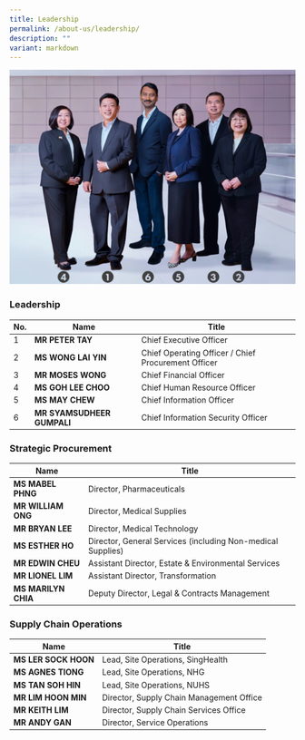 ```yaml
---
title: Leadership
permalink: /about-us/leadership/
description: ""
variant: markdown
---
```

![](/images/About%20Us/2025_apr_11_alps_c_suites_lineup_numbered.png)

### Leadership

|No.| Name | Title |
| -------- | -------- | -------- |
| 1 | **MR PETER TAY** | Chief Executive Officer |
| 2 | **MS WONG LAI YIN** | Chief Operating Officer / Chief Procurement Officer |
| 3 | **MR MOSES WONG** | Chief Financial Officer |
| 4 | **MS GOH LEE CHOO** | Chief Human Resource Officer |
| 5 | **MS MAY CHEW** | Chief Information Officer |
| 6 | **MR SYAMSUDHEER GUMPALI** | Chief Information Security Officer |

### Strategic Procurement

| Name | Title |
| -------- | -------- |
| **MS MABEL PHNG** | Director, Pharmaceuticals |
| **MR WILLIAM ONG** | Director, Medical Supplies |
| **MR BRYAN LEE** | Director, Medical Technology |
| **MS ESTHER HO** | Director, General Services (including Non-medical Supplies) |
| **MR EDWIN CHEU** | Assistant Director, Estate & Environmental Services |
| **MR LIONEL LIM** | Assistant Director, Transformation |
| **MS MARILYN CHIA** | Deputy Director, Legal & Contracts Management |

### Supply Chain Operations

| Name | Title |
| -------- | -------- |
| **MS LER SOCK HOON** | Lead, Site Operations, SingHealth |
| **MS AGNES TIONG** | Lead, Site Operations, NHG |
| **MS TAN SOH HIN** | Lead, Site Operations, NUHS |
| **MR LIM HOON MIN** | Director, Supply Chain Management Office |
| **MR KEITH LIM** | Director, Supply Chain Services Office |
| **MR ANDY GAN** | Director, Service Operations|